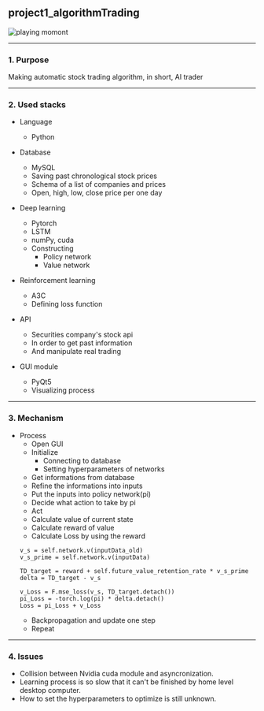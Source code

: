 ## project1_algorithmTrading

![playing momont](https://user-images.githubusercontent.com/54647455/207383532-03c553e0-6870-4c8a-9470-9004b78a9f2d.png)



--------------
### 1. Purpose
Making automatic stock trading algorithm, in short, AI trader

--------------
### 2. Used stacks
+ Language
  + Python

+ Database
  + MySQL
  + Saving past chronological stock prices
  + Schema of a list of companies and prices
  + Open, high, low, close price per one day

+ Deep learning
  + Pytorch
  + LSTM
  + numPy, cuda
  + Constructing
    + Policy network
    + Value network

+ Reinforcement learning
  + A3C
  + Defining loss function

+ API
  + Securities company's stock api
  + In order to get past information
  + And manipulate real trading

+ GUI module
  + PyQt5
  + Visualizing process

-------------------
### 3. Mechanism
+ Process
  + Open GUI
  + Initialize
    + Connecting to database
    + Setting hyperparameters of networks
  + Get informations from database
  + Refine the informations into inputs
  + Put the inputs into policy network(pi)
  + Decide what action to take by pi
  + Act
  + Calculate value of current state
  + Calculate reward of value
  + Calculate Loss by using the reward
  ```
  v_s = self.network.v(inputData_old)
  v_s_prime = self.network.v(inputData)

  TD_target = reward + self.future_value_retention_rate * v_s_prime
  delta = TD_target - v_s

  v_Loss = F.mse_loss(v_s, TD_target.detach())
  pi_Loss = -torch.log(pi) * delta.detach()
  Loss = pi_Loss + v_Loss  
  ```
  + Backpropagation and update one step
  + Repeat


-----------------------
### 4. Issues
+ Collision between Nvidia cuda module and asyncronization.
+ Learning process is so slow that it can't be finished by home level desktop computer.
+ How to set the hyperparameters to optimize is still unknown.
